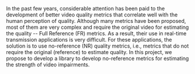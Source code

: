 In the past few years, considerable attention has been paid to the development of better video quality metrics that correlate well with the human perception of quality. Although many metrics have been proposed, most of them are very complex and require the original video for estimating the quality -- Full Reference (FR) metrics. As a result, their use in real-time transmission applications is very difficult. For these applications, the solution is to use no-reference (NR) quality metrics, i.e., metrics that do not require the original (reference) to estimate quality.
In this project, we propose to develop a library to develop no-reference metrics for estimating the strength of video impairments.